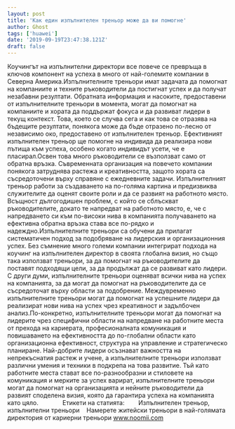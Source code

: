 ```yaml
---
layout: post
title: 'Как един изпълнителен треньор може да ви помогне'
author: Ghost
tags: ['huawei']
date: '2019-09-19T23:47:38.121Z'
draft: false
---
```


Коучингът на изпълнителни директори все повече се превръща в ключов компонент на успеха в много от най-големите компании в Северна Америка.Изпълнителните треньори имат задачата да помогнат на компаниите и техните ръководители да постигнат успех и да получат незабавни резултати. Обратната информация и насоките, предоставени от изпълнителните треньори в момента, могат да помогнат на компаниите и хората да поддържат фокуса и да развиват лидери в текущ контекст. Това, което се случва сега и как това се отразява на бъдещите резултати, понякога може да бъде отразено по-лесно от независимо око, предоставено от изпълнителен треньор. Ефективният изпълнителен треньор ще помогне на индивида да реализира нови пътища към успеха, особено когато индивидът усети, че е пласирал.Освен това много ръководители се възползват само от обратна връзка. Съвременната организация на повечето компании понякога затруднява растежа и креативността, защото хората са съсредоточени върху справяне с ежедневните задачи. Изпълнителният треньор работи за създаването на по-голяма картина и предизвиква служителите да оценят своите роли и да се развият на работното място. Всъщност дългогодишен проблем, с който се сблъскват ръководителите, докато те напредват на работното място, е, че с напредването си към по-високи нива в компанията получаването на ефективна обратна връзка става все по-рядко и надеждно.Изпълнителните треньори са обучени да прилагат систематичен подход за подобряване на лидерския и организационния успех. Без съмнение много големи компании интегрират подхода на коучинг на изпълнителен директор в своята глобална визия, но също така използват треньори, за да помогнат на ръководителите да поставят подходящи цели, за да продължат да се развиват като лидери. С други думи, изпълнителните треньори оценяват всички нива на успех на компанията, за да могат да помогнат на ръководителите да се съсредоточат върху области за подобрение. Междувременно изпълнителните треньори могат да помогнат на успешните лидери да реализират нови нива на успех чрез креативност и задълбочен анализ.По-конкретно, изпълнителните треньори могат да помогнат на лидерите чрез специфични области на напредване на работните места от прехода на кариерата, професионалната комуникация и повишаването на ефективността до по-глобални области като организационна ефективност, структура на управление и стратегическо планиране. Най-добрите лидери осъзнават важността на непрекъснатия растеж и учене, а изпълнителните треньори използват различни умения и техники в подкрепа на това развитие. Тъй като работните места стават все по-разнообразни и стиловете на комуникация и мерките за успех варират, изпълнителните треньори могат да помогнат на организацията и нейните ръководители да развият споделена визия, която да гарантира успеха на компанията като цяло.              Етикети на статията:        Изпълнителен треньор, изпълнителни треньори    Намерете житейски треньори в най-голямата директория от кариерни треньори www.noomii.com
